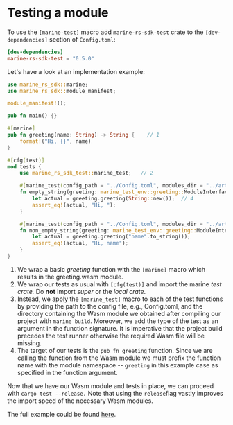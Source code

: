# Testing a module

To use the `[marine-test]` macro add `marine-rs-sdk-test` crate to the `[dev-dependencies]` section of `Config.toml`:

```toml
[dev-dependencies]
marine-rs-sdk-test = "0.5.0"
```

Let's have a look at an implementation example:

```rust
use marine_rs_sdk::marine;
use marine_rs_sdk::module_manifest;

module_manifest!();

pub fn main() {}

#[marine]
pub fn greeting(name: String) -> String {    // 1  
    format!("Hi, {}", name)
}

#[cfg(test)]
mod tests {
    use marine_rs_sdk_test::marine_test;   // 2

    #[marine_test(config_path = "../Config.toml", modules_dir = "../artifacts")] // 3
    fn empty_string(greeting: marine_test_env::greeting::ModuleInterface) {
        let actual = greeting.greeting(String::new());  // 4 
        assert_eq!(actual, "Hi, ");
    }

    #[marine_test(config_path = "../Config.toml", modules_dir = "../artifacts")]
    fn non_empty_string(greeting: marine_test_env::greeting::ModuleInterface) {
        let actual = greeting.greeting("name".to_string());
        assert_eq!(actual, "Hi, name");
    }
}
```

1. We wrap a basic _greeting_ function with the `[marine]` macro which results in the greeting.wasm module.
2. We wrap our tests as usual with `[cfg(test)]` and import the marine _test crate._ Do **not** import _super_ or the _local crate_.
3. Instead, we apply the `[marine_test]` macro to each of the test functions by providing the path to the config file, e.g., Config.toml, and the directory containing the Wasm module we obtained after compiling our project with `marine build`. Moreover, we add the type of the test as an argument in the function signature. It is imperative that the project build precedes the test runner otherwise the required Wasm file will be missing.
4. The target of our tests is the `pub fn greeting` function. Since we are calling the function from the Wasm module we must prefix the function name with the module namespace -- `greeting` in this example case as specified in the function argument.

Now that we have our Wasm module and tests in place, we can proceed with `cargo test --release.` Note that using the `release`flag vastly improves the import speed of the necessary Wasm modules.

The full example could be found [here](https://github.com/fluencelabs/marine/tree/master/examples/greeting).
